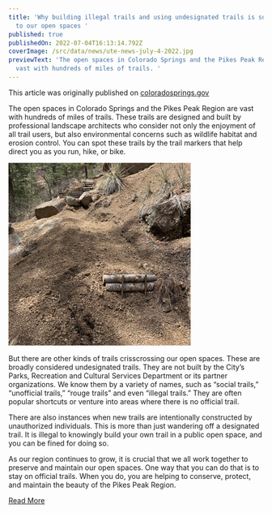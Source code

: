 ```yaml
---
title: 'Why building illegal trails and using undesignated trails is so damaging
  to our open spaces '
published: true
publishedOn: 2022-07-04T16:13:14.792Z
coverImage: /src/data/news/ute-news-july-4-2022.jpg
previewText: 'The open spaces in Colorado Springs and the Pikes Peak Region are
  vast with hundreds of miles of trails. '
---
```


This article was originally published on [coloradosprings.gov](https://coloradosprings.gov/podcast1-89)

The open spaces in Colorado Springs and the Pikes Peak Region are vast with hundreds of miles of trails. These trails are designed and built by professional landscape architects who consider not only the enjoyment of all trail users, but also environmental concerns such as wildlife habitat and erosion control. You can spot these trails by the trail markers that help direct you as you run, hike, or bike.

![Illegally built trail, Hunters Run](/src/data/news/ute-news-july-4-2022.jpg)

But there are other kinds of trails crisscrossing our open spaces. These are broadly considered undesignated trails. They are not built by the City’s Parks, Recreation and Cultural Services Department or its partner organizations. We know them by a variety of names, such as “social trails,” “unofficial trails,” “rouge trails” and even “illegal trails.” They are often popular shortcuts or venture into areas where there is no official trail.

There are also instances when new trails are intentionally constructed by unauthorized individuals. This is more than just wandering off a designated trail. It is illegal to knowingly build your own trail in a public open space, and you can be fined for doing so.

As our region continues to grow, it is crucial that we all work together to preserve and maintain our open spaces. One way that you can do that is to stay on official trails. When you do, you are helping to conserve, protect, and maintain the beauty of the Pikes Peak Region.

[Read More](https://coloradosprings.gov/podcast1-89)
